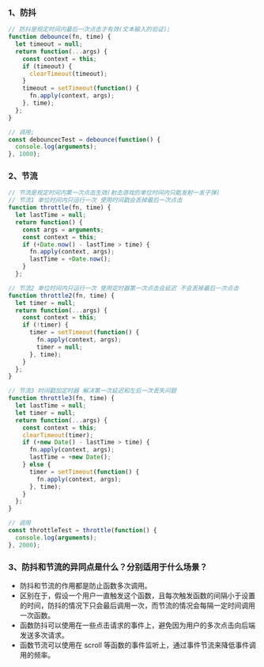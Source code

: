 ### 1、防抖

```js
// 防抖是规定时间内最后一次点击才有效(文本输入的验证);
function debounce(fn, time) {
  let timeout = null;
  return function(...args) {
    const context = this;
    if (timeout) {
      clearTimeout(timeout);
    }
    timeout = setTimeout(function() {
      fn.apply(context, args);
    }, time);
  };
}

// 调用;
const debouncecTest = debounce(function() {
  console.log(arguments);
}, 1000);
```

### 2、节流

```js
// 节流是规定时间内第一次点击生效(射击游戏的单位时间内只能发射一发子弹)
// 节流1 单位时间内只运行一次 使用时间戳会丢掉最后一次点击
function throttle(fn, time) {
  let lastTime = null;
  return function() {
    const args = arguments;
    const context = this;
    if (+Date.now() - lastTime > time) {
      fn.apply(context, args);
      lastTime = +Date.now();
    }
  };

// 节流2 单位时间内只运行一次 使用定时器第一次点击会延迟 不会丢掉最后一次点击
function throttle2(fn, time) {
  let timer = null;
  return function(...args) {
    const context = this;
    if (!timer) {
      timer = setTimeout(function() {
        fn.apply(context, args);
        timer = null;
      }, time);
    }
  };
}

// 节流3 时间戳加定时器 解决第一次延迟和左后一次丢失问题
function throttle3(fn, time) {
  let lastTime = null;
  let timer = null;
  return function(...args) {
    const context = this;
    clearTimeout(timer);
    if (+new Date() - lastTime > time) {
      fn.apply(context, args);
      lastTime = +new Date();
    } else {
      timer = setTimeout(function() {
        fn.apply(context, args);
      }, time);
    }
  };
}

// 调用
const throttleTest = throttle(function() {
  console.log(arguments);
}, 2000);
```

### 3、防抖和节流的异同点是什么？分别适用于什么场景？

- 防抖和节流的作用都是防止函数多次调用。
- 区别在于，假设一个用户一直触发这个函数，且每次触发函数的间隔小于设置的时间，防抖的情况下只会最后调用一次，而节流的情况会每隔一定时间调用一次函数。
- 函数防抖可以使用在一些点击请求的事件上，避免因为用户的多次点击向后端发送多次请求。
- 函数节流可以使用在 scroll 等函数的事件监听上，通过事件节流来降低事件调用的频率。
